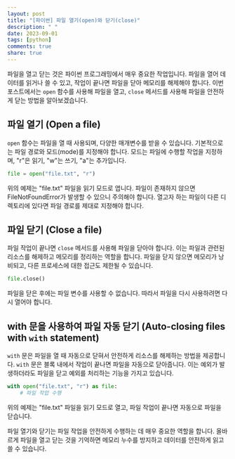 ```yaml
---
layout: post
title: "[파이썬] 파일 열기(open)와 닫기(close)"
description: " "
date: 2023-09-01
tags: [python]
comments: true
share: true
---
```


파일을 열고 닫는 것은 파이썬 프로그래밍에서 매우 중요한 작업입니다. 파일을 열어 데이터를 읽거나 쓸 수 있고, 작업이 끝나면 파일을 닫아 메모리를 해제해야 합니다. 이번 포스트에서는 `open` 함수를 사용해 파일을 열고, `close` 메서드를 사용해 파일을 안전하게 닫는 방법을 알아보겠습니다.

## 파일 열기 (Open a file)

`open` 함수는 파일을 열 때 사용되며, 다양한 매개변수를 받을 수 있습니다. 기본적으로는 파일 경로와 모드(mode)를 지정해야 합니다. 모드는 파일에 수행할 작업을 지정하며, "r"은 읽기, "w"는 쓰기, "a"는 추가입니다. 

```python
file = open("file.txt", "r")
```

위의 예제는 "file.txt" 파일을 읽기 모드로 엽니다. 파일이 존재하지 않으면 FileNotFoundError가 발생할 수 있으니 주의해야 합니다. 열고자 하는 파일이 다른 디렉토리에 있다면 파일 경로를 제대로 지정해야 합니다.

## 파일 닫기 (Close a file)

파일 작업이 끝나면 `close` 메서드를 사용해 파일을 닫아야 합니다. 이는 파일과 관련된 리소스를 해제하고 메모리를 정리하는 역할을 합니다. 파일을 닫지 않으면 메모리가 낭비되고, 다른 프로세스에 대한 접근도 제한될 수 있습니다.

```python
file.close()
```

파일을 닫은 후에는 파일 변수를 사용할 수 없습니다. 따라서 파일을 다시 사용하려면 다시 열어야 합니다.

## with 문을 사용하여 파일 자동 닫기 (Auto-closing files with `with` statement)

`with` 문은 파일을 열 때 자동으로 닫혀서 안전하게 리소스를 해제하는 방법을 제공합니다. `with` 문은 블록 내에서 작업이 끝나면 파일을 자동으로 닫아줍니다. 이는 예외가 발생하더라도 파일을 닫고 예외를 처리하는 기능을 가지고 있습니다.

```python
with open("file.txt", "r") as file:
    # 파일 작업 수행
```

위의 예제는 "file.txt" 파일을 읽기 모드로 열고, 파일 작업이 끝나면 자동으로 파일을 닫습니다.

파일 열기와 닫기는 파일 작업을 안전하게 수행하는 데 매우 중요한 역할을 합니다. 올바르게 파일을 열고 닫는 것을 기억하면 메모리 누수를 방지하고 데이터를 안전하게 읽고 쓸 수 있습니다.